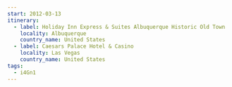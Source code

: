 ```yaml
---
start: 2012-03-13
itinerary:
  - label: Holiday Inn Express & Suites Albuquerque Historic Old Town
    locality: Albuquerque
    country_name: United States
  - label: Caesars Palace Hotel & Casino
    locality: Las Vegas
    country_name: United States
tags:
  - i4Gn1
---
```

